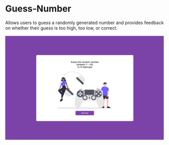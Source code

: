 # Guess-Number

Allows users to guess a randomly generated number and provides feedback on whether their guess is too high, too low, or correct.
<br/>
<br/>
<img src="../../assets/Guess-Number.png" />

